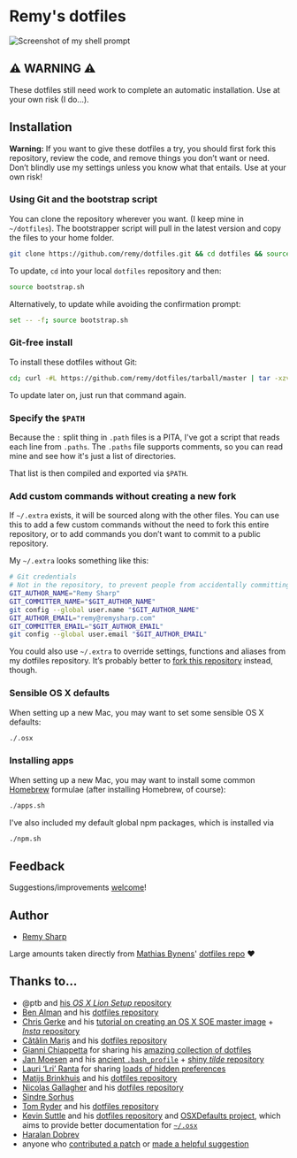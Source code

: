 # Remy's dotfiles

![Screenshot of my shell prompt](https://cldup.com/Q4Z5Vek_XD.png)

## ⚠ WARNING ⚠

These dotfiles still need work to complete an automatic installation. Use at your own risk (I do...).

## Installation

**Warning:** If you want to give these dotfiles a try, you should first fork this repository, review the code, and remove things you don’t want or need. Don’t blindly use my settings unless you know what that entails. Use at your own risk!

### Using Git and the bootstrap script

You can clone the repository wherever you want. (I keep mine in `~/dotfiles`). The bootstrapper script will pull in the latest version and copy the files to your home folder.

```bash
git clone https://github.com/remy/dotfiles.git && cd dotfiles && source bootstrap.sh
```

To update, `cd` into your local `dotfiles` repository and then:

```bash
source bootstrap.sh
```

Alternatively, to update while avoiding the confirmation prompt:

```bash
set -- -f; source bootstrap.sh
```

### Git-free install

To install these dotfiles without Git:

```bash
cd; curl -#L https://github.com/remy/dotfiles/tarball/master | tar -xzv --strip-components 1 --exclude={README.md,bootstrap.sh,LICENSE}
```

To update later on, just run that command again.

### Specify the `$PATH`

Because the `:` split thing in `.path` files is a PITA, I've got a script that reads each line from `.paths`. The `.paths` file supports comments, so you can read mine and see how it's just a list of directories.

That list is then compiled and exported via `$PATH`.

### Add custom commands without creating a new fork

If `~/.extra` exists, it will be sourced along with the other files. You can use this to add a few custom commands without the need to fork this entire repository, or to add commands you don’t want to commit to a public repository.

My `~/.extra` looks something like this:

```bash
# Git credentials
# Not in the repository, to prevent people from accidentally committing under my name
GIT_AUTHOR_NAME="Remy Sharp"
GIT_COMMITTER_NAME="$GIT_AUTHOR_NAME"
git config --global user.name "$GIT_AUTHOR_NAME"
GIT_AUTHOR_EMAIL="remy@remysharp.com"
GIT_COMMITTER_EMAIL="$GIT_AUTHOR_EMAIL"
git config --global user.email "$GIT_AUTHOR_EMAIL"
```

You could also use `~/.extra` to override settings, functions and aliases from my dotfiles repository. It’s probably better to [fork this repository](https://github.com/remy/dotfiles/fork) instead, though.

### Sensible OS X defaults

When setting up a new Mac, you may want to set some sensible OS X defaults:

```bash
./.osx
```

### Installing apps

When setting up a new Mac, you may want to install some common [Homebrew](http://brew.sh/) formulae (after installing Homebrew, of course):

```bash
./apps.sh
```

I've also included my default global npm packages, which is installed via

```bash
./npm.sh
```

## Feedback

Suggestions/improvements
[welcome](https://github.com/remy/dotfiles/issues)!

## Author

- [Remy Sharp](https://remysharp.com/)

Large amounts taken directly from [Mathias Bynens](https://mathiasbynens.be/)' [dotfiles repo](https://github.com/mathiasbynens/dotfiles) ❤

## Thanks to...

* @ptb and [his _OS X Lion Setup_ repository](https://github.com/ptb/Mac-OS-X-Lion-Setup)
* [Ben Alman](http://benalman.com/) and his [dotfiles repository](https://github.com/cowboy/dotfiles)
* [Chris Gerke](http://www.randomsquared.com/) and his [tutorial on creating an OS X SOE master image](http://chris-gerke.blogspot.com/2012/04/mac-osx-soe-master-image-day-7.html) + [_Insta_ repository](https://github.com/cgerke/Insta)
* [Cătălin Mariș](https://github.com/alrra) and his [dotfiles repository](https://github.com/alrra/dotfiles)
* [Gianni Chiappetta](http://gf3.ca/) for sharing his [amazing collection of dotfiles](https://github.com/gf3/dotfiles)
* [Jan Moesen](http://jan.moesen.nu/) and his [ancient `.bash_profile`](https://gist.github.com/1156154) + [shiny _tilde_ repository](https://github.com/janmoesen/tilde)
* [Lauri ‘Lri’ Ranta](http://lri.me/) for sharing [loads of hidden preferences](http://osxnotes.net/defaults.html)
* [Matijs Brinkhuis](http://hotfusion.nl/) and his [dotfiles repository](https://github.com/matijs/dotfiles)
* [Nicolas Gallagher](http://nicolasgallagher.com/) and his [dotfiles repository](https://github.com/necolas/dotfiles)
* [Sindre Sorhus](http://sindresorhus.com/)
* [Tom Ryder](http://blog.sanctum.geek.nz/) and his [dotfiles repository](https://github.com/tejr/dotfiles)
* [Kevin Suttle](http://kevinsuttle.com/) and his [dotfiles repository](https://github.com/kevinSuttle/dotfiles) and [OSXDefaults project](https://github.com/kevinSuttle/OSXDefaults), which aims to provide better documentation for [`~/.osx`](https://mths.be/osx)
* [Haralan Dobrev](http://hkdobrev.com/)
* anyone who [contributed a patch](https://github.com/mathiasbynens/dotfiles/contributors) or [made a helpful suggestion](https://github.com/mathiasbynens/dotfiles/issues)
